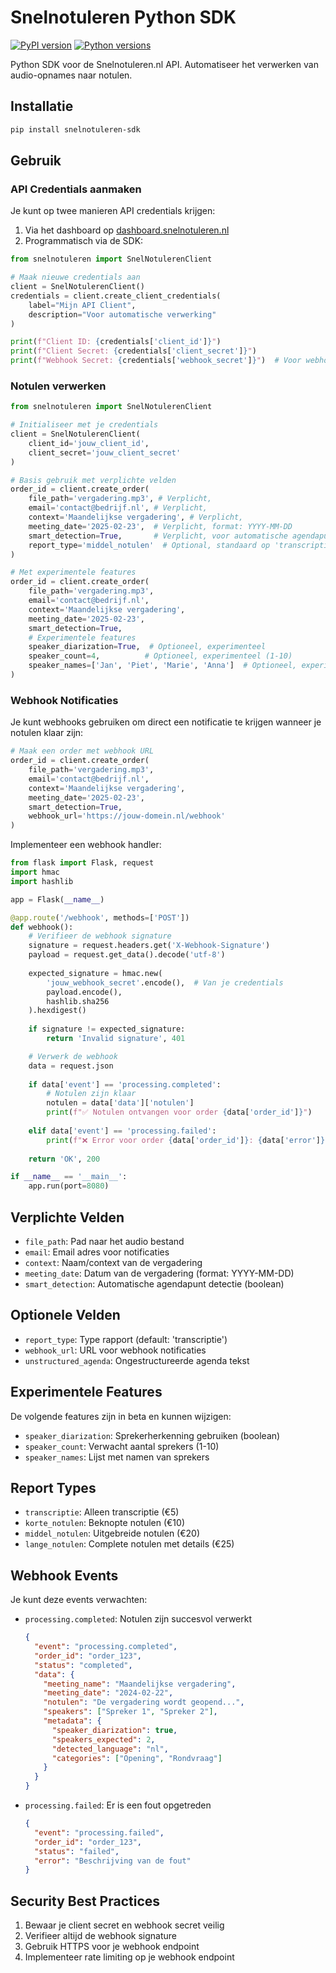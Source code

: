 # Snelnotuleren Python SDK
[![PyPI version](https://badge.fury.io/py/snelnotuleren-sdk.svg)](https://badge.fury.io/py/snelnotuleren-sdk)
[![Python versions](https://img.shields.io/pypi/pyversions/snelnotuleren-sdk.svg)](https://pypi.org/project/snelnotuleren-sdk/)

Python SDK voor de Snelnotuleren.nl API. Automatiseer het verwerken van audio-opnames naar notulen.

## Installatie

```bash
pip install snelnotuleren-sdk
```

## Gebruik

### API Credentials aanmaken
Je kunt op twee manieren API credentials krijgen:

1. Via het dashboard op [dashboard.snelnotuleren.nl](https://dashboard.snelnotuleren.nl)
2. Programmatisch via de SDK:

```python
from snelnotuleren import SnelNotulerenClient

# Maak nieuwe credentials aan
client = SnelNotulerenClient()
credentials = client.create_client_credentials(
    label="Mijn API Client",
    description="Voor automatische verwerking"
)

print(f"Client ID: {credentials['client_id']}")
print(f"Client Secret: {credentials['client_secret']}")
print(f"Webhook Secret: {credentials['webhook_secret']}")  # Voor webhook verificatie
```

### Notulen verwerken

```python
from snelnotuleren import SnelNotulerenClient

# Initialiseer met je credentials
client = SnelNotulerenClient(
    client_id='jouw_client_id',
    client_secret='jouw_client_secret'
)

# Basis gebruik met verplichte velden
order_id = client.create_order(
    file_path='vergadering.mp3', # Verplicht, 
    email='contact@bedrijf.nl', # Verplicht, 
    context='Maandelijkse vergadering', # Verplicht, 
    meeting_date='2025-02-23',  # Verplicht, format: YYYY-MM-DD
    smart_detection=True,       # Verplicht, voor automatische agendapunt detectie
    report_type='middel_notulen'  # Optional, standaard op 'transcriptie'
)

# Met experimentele features
order_id = client.create_order(
    file_path='vergadering.mp3',
    email='contact@bedrijf.nl',
    context='Maandelijkse vergadering',
    meeting_date='2025-02-23',
    smart_detection=True,
    # Experimentele features
    speaker_diarization=True,  # Optioneel, experimenteel
    speaker_count=4,          # Optioneel, experimenteel (1-10)
    speaker_names=['Jan', 'Piet', 'Marie', 'Anna']  # Optioneel, experimenteel
)
```

### Webhook Notificaties

Je kunt webhooks gebruiken om direct een notificatie te krijgen wanneer je notulen klaar zijn:

```python
# Maak een order met webhook URL
order_id = client.create_order(
    file_path='vergadering.mp3',
    email='contact@bedrijf.nl',
    context='Maandelijkse vergadering',
    meeting_date='2025-02-23',
    smart_detection=True,
    webhook_url='https://jouw-domein.nl/webhook'
)
```

Implementeer een webhook handler:

```python
from flask import Flask, request
import hmac
import hashlib

app = Flask(__name__)

@app.route('/webhook', methods=['POST'])
def webhook():
    # Verifieer de webhook signature
    signature = request.headers.get('X-Webhook-Signature')
    payload = request.get_data().decode('utf-8')
    
    expected_signature = hmac.new(
        'jouw_webhook_secret'.encode(),  # Van je credentials
        payload.encode(),
        hashlib.sha256
    ).hexdigest()
    
    if signature != expected_signature:
        return 'Invalid signature', 401

    # Verwerk de webhook
    data = request.json
    
    if data['event'] == 'processing.completed':
        # Notulen zijn klaar
        notulen = data['data']['notulen']
        print(f"✅ Notulen ontvangen voor order {data['order_id']}")
        
    elif data['event'] == 'processing.failed':
        print(f"❌ Error voor order {data['order_id']}: {data['error']}")
    
    return 'OK', 200

if __name__ == '__main__':
    app.run(port=8080)
```

## Verplichte Velden

- `file_path`: Pad naar het audio bestand
- `email`: Email adres voor notificaties
- `context`: Naam/context van de vergadering
- `meeting_date`: Datum van de vergadering (format: YYYY-MM-DD)
- `smart_detection`: Automatische agendapunt detectie (boolean)

## Optionele Velden

- `report_type`: Type rapport (default: 'transcriptie')
- `webhook_url`: URL voor webhook notificaties
- `unstructured_agenda`: Ongestructureerde agenda tekst

## Experimentele Features

De volgende features zijn in beta en kunnen wijzigen:

- `speaker_diarization`: Sprekerherkenning gebruiken (boolean)
- `speaker_count`: Verwacht aantal sprekers (1-10)
- `speaker_names`: Lijst met namen van sprekers

## Report Types

- `transcriptie`: Alleen transcriptie (€5)
- `korte_notulen`: Beknopte notulen (€10)
- `middel_notulen`: Uitgebreide notulen (€20)
- `lange_notulen`: Complete notulen met details (€25)

## Webhook Events

Je kunt deze events verwachten:

- `processing.completed`: Notulen zijn succesvol verwerkt
  ```json
  {
    "event": "processing.completed",
    "order_id": "order_123",
    "status": "completed",
    "data": {
      "meeting_name": "Maandelijkse vergadering",
      "meeting_date": "2024-02-22",
      "notulen": "De vergadering wordt geopend...",
      "speakers": ["Spreker 1", "Spreker 2"],
      "metadata": {
        "speaker_diarization": true,
        "speakers_expected": 2,
        "detected_language": "nl",
        "categories": ["Opening", "Rondvraag"]
      }
    }
  }
  ```

- `processing.failed`: Er is een fout opgetreden
  ```json
  {
    "event": "processing.failed",
    "order_id": "order_123",
    "status": "failed",
    "error": "Beschrijving van de fout"
  }
  ```

## Security Best Practices

1. Bewaar je client secret en webhook secret veilig
2. Verifieer altijd de webhook signature
3. Gebruik HTTPS voor je webhook endpoint
4. Implementeer rate limiting op je webhook endpoint
